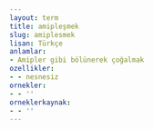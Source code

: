 ```yaml
---
layout: term
title: amipleşmek
slug: amiplesmek
lisan: Türkçe
anlamlar:
- Amipler gibi bölünerek çoğalmak
ozellikler:
- - nesnesiz
ornekler:
- - ''
orneklerkaynak:
- - ''
---
```

